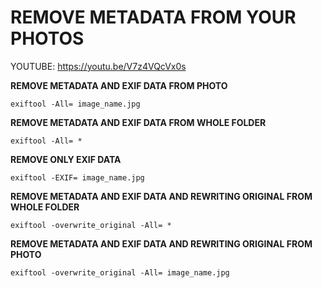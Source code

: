 # REMOVE METADATA FROM YOUR PHOTOS


YOUTUBE: https://youtu.be/V7z4VQcVx0s


**REMOVE METADATA AND EXIF DATA FROM PHOTO**
```
exiftool -All= image_name.jpg
```

**REMOVE METADATA AND EXIF DATA FROM WHOLE FOLDER**
```
exiftool -All= *
```

**REMOVE ONLY EXIF DATA**
```
exiftool -EXIF= image_name.jpg
```

**REMOVE METADATA AND EXIF DATA AND REWRITING ORIGINAL FROM WHOLE FOLDER**
```
exiftool -overwrite_original -All= *
```

**REMOVE METADATA AND EXIF DATA AND REWRITING ORIGINAL FROM PHOTO**
```
exiftool -overwrite_original -All= image_name.jpg
```
